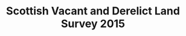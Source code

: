 ---
schema: default
title: Scottish Vacant and Derelict Land Survey 2015
organization: Perth and Kinross Council
notes: An annual survey issued by the Scottish Government to establish the extent and state of vacant and derelict land in Scotland. Local Authorities return data to the Scottish Government for checking.

resources:

  - name: Scottish Vacant and Derelict Land Survey 2015 HTML
  - url: http://opendata-pkc.opendata.arcgis.com/datasets/8c9951583fbb48038ade7051194230d5_0
  - format: HTML

  - name: Scottish Vacant and Derelict Land Survey 2015 ESRI REST
  - url: https://services.arcgis.com/pfFDYSlYcp7mabvZ/arcgis/rest/services/Scottish_Vacant_and_Derelict_Land_Survey_2015/FeatureServer/0
  - format: ESRI REST

  - name: Scottish Vacant and Derelict Land Survey 2015 GEOJSON
  - url: http://opendata-pkc.opendata.arcgis.com/datasets/8c9951583fbb48038ade7051194230d5_0.geojson
  - format: GEOJSON

  - name: Scottish Vacant and Derelict Land Survey 2015 CSV
  - url: http://opendata-pkc.opendata.arcgis.com/datasets/8c9951583fbb48038ade7051194230d5_0.csv
  - format: CSV

  - name: Scottish Vacant and Derelict Land Survey 2015 KML
  - url: http://opendata-pkc.opendata.arcgis.com/datasets/8c9951583fbb48038ade7051194230d5_0.kml
  - format: KML

  - name: Scottish Vacant and Derelict Land Survey 2015 ZIP
  - url: http://opendata-pkc.opendata.arcgis.com/datasets/8c9951583fbb48038ade7051194230d5_0.zip
  - format: ZIP

license: Open Government Licence 3.0 (United Kingdom)
category:

  - derelict,economy,land,vacant


  - 

maintainer: Tim Wisniewski
maintainer_email: tim@timwis.com
---